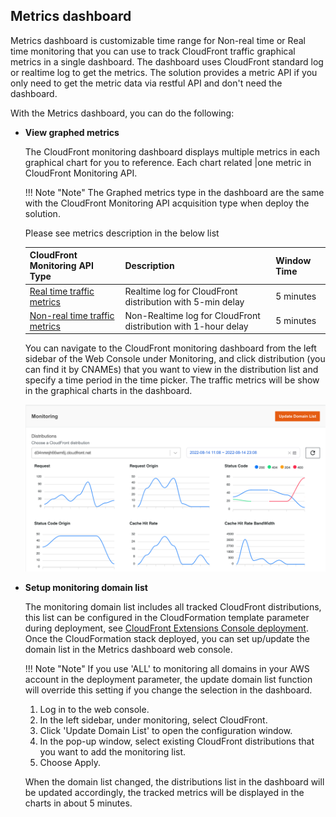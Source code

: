 ## Metrics dashboard

Metrics dashboard is customizable time range for Non-real time or Real time monitoring that you can use to track CloudFront traffic graphical metrics in a single dashboard. The dashboard uses CloudFront standard log or realtime log to get the metrics. The solution provides a metric API if you only need to get the metric data via restful API and don't need the dashboard.

With the Metrics dashboard, you can do the following:

- **View graphed metrics**



    The CloudFront monitoring dashboard displays multiple metrics in each graphical chart for you to reference. Each chart related |one metric in CloudFront Monitoring API.
    
    !!! Note "Note"
        The Graphed metrics type in the dashboard are the same with the CloudFront Monitoring API acquisition type when deploy the solution.

    Please see metrics description in the below list


    |**CloudFront Monitoring API Type**|**Description**|**Window Time**|
    |----------------------|----------------------|--------------------|
    |[Real time traffic metrics](real-time-monitoring.md#metrics)        | Realtime log for CloudFront distribution with 5-min delay |5 minutes|
    |[Non-real time traffic metrics](non-real-time-monitoring.md#metrics)| Non-Realtime log for CloudFront distribution with 1-hour delay |5 minutes|


    You can navigate to the CloudFront monitoring dashboard from the left sidebar of the Web Console under Monitoring, and click distribution (you can find it by CNAMEs) that you want to view in the distribution list and specify a time period in the time picker. The traffic metrics will be show in the graphical charts in the dashboard.

    ![Monitoring Dashboard](../images/monitoring-dashboard.png)

- **Setup monitoring domain list**

    The monitoring domain list includes all tracked CloudFront distributions, this list can be configured in the CloudFormation template parameter during deployment, see [CloudFront Extensions Console deployment](../deployment.md#cloudfront-extensions-console). Once the CloudFormation stack deployed, you can set up/update the domain list in the Metrics dashboard web console.

    !!! Note "Note"
        If you use 'ALL' to monitoring all domains in your AWS account in the deployment parameter, the update domain list function will override this setting if you change the selection in the dashboard.

    1. Log in to the web console.
    2. In the left sidebar, under monitoring, select CloudFront.
    3. Click 'Update Domain List' to open the  configuration window.
    4. In the pop-up window, select existing CloudFront distributions that you want to add the monitoring list.
    5. Choose Apply.

    When the domain list changed, the distributions list in the dashboard will be updated accordingly, the tracked metrics will be displayed in the charts in about 5 minutes.
